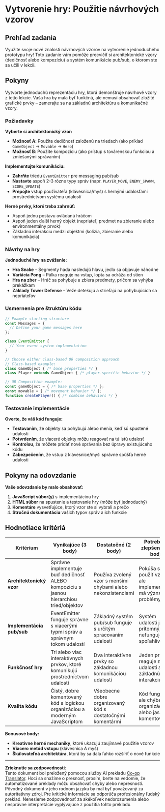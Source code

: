 <!--
CO_OP_TRANSLATOR_METADATA:
{
  "original_hash": "c8fc39a014d08247c082878122e2ba73",
  "translation_date": "2025-10-24T21:49:14+00:00",
  "source_file": "6-space-game/1-introduction/assignment.md",
  "language_code": "sk"
}
-->
# Vytvorenie hry: Použitie návrhových vzorov

## Prehľad zadania

Využite svoje nové znalosti návrhových vzorov na vytvorenie jednoduchého prototypu hry! Toto zadanie vám pomôže precvičiť si architektonické vzory (dedičnosť alebo kompozíciu) a systém komunikácie pub/sub, o ktorom ste sa učili v lekcii.

## Pokyny

Vytvorte jednoduchú reprezentáciu hry, ktorá demonštruje návrhové vzory z tejto lekcie. Vaša hra by mala byť funkčná, ale nemusí obsahovať zložité grafické prvky – zamerajte sa na základnú architektúru a komunikačné vzory.

### Požiadavky

**Vyberte si architektonický vzor:**
- **Možnosť A**: Použite dedičnosť založenú na triedach (ako príklad `GameObject` → `Movable` → `Hero`)
- **Možnosť B**: Použite kompozíciu (ako prístup s továrenskou funkciou a zmiešanými správaním)

**Implementujte komunikáciu:**
- **Zahrňte** triedu `EventEmitter` pre messaging pub/sub
- **Nastavte** aspoň 2-3 rôzne typy správ (napr. `PLAYER_MOVE`, `ENEMY_SPAWN`, `SCORE_UPDATE`)
- **Prepojte** vstup používateľa (klávesnica/myš) s hernými udalosťami prostredníctvom systému udalostí

**Herné prvky, ktoré treba zahrnúť:**
- Aspoň jednu postavu ovládanú hráčom
- Aspoň jeden ďalší herný objekt (nepriateľ, predmet na zbieranie alebo environmentálny prvok)
- Základnú interakciu medzi objektmi (kolízia, zbieranie alebo komunikácia)

### Návrhy na hry

**Jednoduché hry na zváženie:**
- **Hra Snake** – Segmenty hada nasledujú hlavu, jedlo sa objavuje náhodne
- **Variácia Pong** – Pálka reaguje na vstup, lopta sa odráža od stien
- **Hra na zber** – Hráč sa pohybuje a zbiera predmety, pričom sa vyhýba prekážkam
- **Základy Tower Defense** – Veže detekujú a strieľajú na pohybujúcich sa nepriateľov

### Usmernenia pre štruktúru kódu

```javascript
// Example starting structure
const Messages = {
  // Define your game messages here
};

class EventEmitter {
  // Your event system implementation
}

// Choose either class-based OR composition approach
// Class-based example:
class GameObject { /* base properties */ }
class Player extends GameObject { /* player-specific behavior */ }

// OR Composition example:
const gameObject = { /* base properties */ };
const movable = { /* movement behavior */ };
function createPlayer() { /* combine behaviors */ }
```

### Testovanie implementácie

**Overte, že váš kód funguje:**
- **Testovaním**, že objekty sa pohybujú alebo menia, keď sú spustené udalosti
- **Potvrdením**, že viaceré objekty môžu reagovať na tú istú udalosť
- **Kontrolou**, že môžete pridať nové správania bez úpravy existujúceho kódu
- **Zabezpečením**, že vstup z klávesnice/myši správne spúšťa herné udalosti

## Pokyny na odovzdanie

**Vaše odovzdanie by malo obsahovať:**
1. **JavaScript súbor(y)** s implementáciou hry
2. **HTML súbor** na spustenie a testovanie hry (môže byť jednoduchý)
3. **Komentáre** vysvetľujúce, ktorý vzor ste si vybrali a prečo
4. **Stručnú dokumentáciu** vašich typov správ a ich funkcie

## Hodnotiace kritériá

| Kritérium | Vynikajúce (3 body) | Dostatočné (2 body) | Potrebuje zlepšenie (1 bod) |
|-----------|---------------------|---------------------|-----------------------------|
| **Architektonický vzor** | Správne implementuje buď dedičnosť ALEBO kompozíciu s jasnou hierarchiou tried/objektov | Používa zvolený vzor s menšími chybami alebo nekonzistenciami | Pokúša sa použiť vzor, ale implementácia má významné problémy |
| **Implementácia pub/sub** | EventEmitter funguje správne s viacerými typmi správ a správnym tokom udalostí | Základný systém pub/sub funguje s určitým spracovaním udalostí | Systém udalostí je prítomný, ale nefunguje spoľahlivo |
| **Funkčnosť hry** | Tri alebo viac interaktívnych prvkov, ktoré komunikujú prostredníctvom udalostí | Dva interaktívne prvky so základnou komunikáciou udalostí | Jeden prvok reaguje na udalosti alebo základnú interakciu |
| **Kvalita kódu** | Čistý, dobre komentovaný kód s logickou organizáciou a moderným JavaScriptom | Všeobecne dobre organizovaný kód s dostatočnými komentármi | Kód funguje, ale chýba mu organizácia alebo jasné komentovanie |

**Bonusové body:**
- **Kreatívne herné mechaniky**, ktoré ukazujú zaujímavé použitie vzorov
- **Viacero metód vstupu** (klávesnica A myš)
- **Škálovateľná architektúra**, ktorá by sa dala ľahko rozšíriť o nové funkcie

---

**Zrieknutie sa zodpovednosti**:  
Tento dokument bol preložený pomocou služby AI prekladu [Co-op Translator](https://github.com/Azure/co-op-translator). Hoci sa snažíme o presnosť, prosím, berte na vedomie, že automatizované preklady môžu obsahovať chyby alebo nepresnosti. Pôvodný dokument v jeho rodnom jazyku by mal byť považovaný za autoritatívny zdroj. Pre kritické informácie sa odporúča profesionálny ľudský preklad. Nenesieme zodpovednosť za akékoľvek nedorozumenia alebo nesprávne interpretácie vyplývajúce z použitia tohto prekladu.